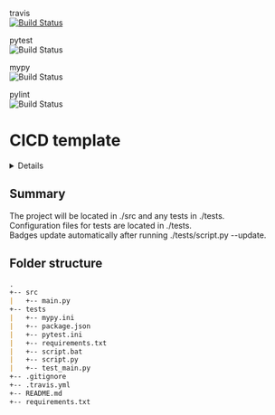 travis  
[![Build Status](https://travis-ci.com/JanAlexanderZak/leetspeak.svg?branch=master)](https://travis-ci.com/JanAlexanderZak/leetspeak)


pytest  
![Build Status](https://img.shields.io/badge/dynamic/json?color=brightgreen&label=pytest&query=status_pytest&url=https%3A%2F%2Fraw.githubusercontent.com%2FJanAlexanderZak%2Fleetspeak%2Fmaster%2Ftests%2Fpackage.json)


mypy  
![Build Status](https://img.shields.io/badge/dynamic/json?color=brightgreen&label=mypy&query=status_mypy&url=https%3A%2F%2Fraw.githubusercontent.com%2FJanAlexanderZak%2Fleetspeak%2Fmaster%2Ftests%2Fpackage.json)


pylint  
![Build Status](https://img.shields.io/badge/dynamic/json?color=brightgreen&label=pylint&query=status_pylint&url=https%3A%2F%2Fraw.githubusercontent.com%2FJanAlexanderZak%2Fleetspeak%2Fmaster%2Ftests%2Fpackage.json)


# CICD template

<details>

## Table of contents
* [Folder Structure](#folder-structure)


</details>

## Summary
The project will be located in ./src and any tests in ./tests.  
Configuration files for tests are located in ./tests.  
Badges update automatically after running ./tests/script.py --update.  

## Folder structure
```markdown
.  
+-- src
|   +-- main.py  
+-- tests  
|   +-- mypy.ini  
|   +-- package.json 
|   +-- pytest.ini  
|   +-- requirements.txt  
|   +-- script.bat  
|   +-- script.py  
|   +-- test_main.py  
+-- .gitignore  
+-- .travis.yml  
+-- README.md  
+-- requirements.txt  
```
